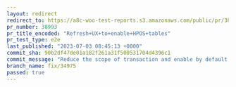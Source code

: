```yaml
---
layout: redirect
redirect_to: https://a8c-woo-test-reports.s3.amazonaws.com/public/pr/38993/e2e/index.html
pr_number: 38993
pr_title_encoded: "Refresh+UX+to+enable+HPOS+tables"
pr_test_type: e2e
last_published: "2023-07-03 08:45:13 +0000"
commit_sha: 90b2df47de01a182f261a31f500531704d4396c1
commit_message: "Reduce the scope of transaction and enable by default for all."
branch_name: fix/34975
passed: true
---
```

